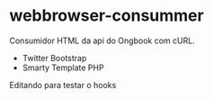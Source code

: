 # webbrowser-consummer
Consumidor HTML da api do Ongbook com cURL.

- Twitter Bootstrap
- Smarty Template PHP

Editando para testar o hooks

